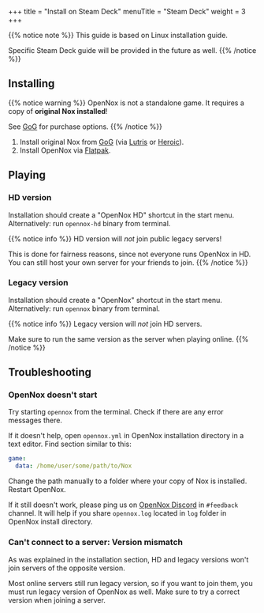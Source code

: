 +++
title = "Install on Steam Deck"
menuTitle = "Steam Deck"
weight = 3
+++


{{% notice note %}}
This guide is based on Linux installation guide.

Specific Steam Deck guide will be provided in the future as well.
{{% /notice %}}

## Installing

{{% notice warning %}}
OpenNox is not a standalone game. It requires a copy of **original Nox installed**!

See [GoG](https://www.gog.com/game/nox) for purchase options.
{{% /notice %}}

1. Install original Nox from [GoG](https://www.gog.com/game/nox) (via [Lutris](https://lutris.net/games/nox/) or [Heroic](https://heroicgameslauncher.com/)).
2. Install OpenNox via [Flatpak](https://flathub.org/apps/details/io.github.noxworld_dev.OpenNox).

## Playing

### HD version

Installation should create a "OpenNox HD" shortcut in the start menu. Alternatively: run `opennox-hd` binary from terminal.

{{% notice info %}}
HD version will _not_ join public legacy servers!

This is done for fairness reasons, since not everyone runs OpenNox in HD. You can still host your own server for your friends to join.
{{% /notice %}}

### Legacy version

Installation should create a "OpenNox" shortcut in the start menu. Alternatively: run `opennox` binary from terminal.

{{% notice info %}}
Legacy version will _not_ join HD servers.

Make sure to run the same version as the server when playing online.
{{% /notice %}}

## Troubleshooting

### OpenNox doesn't start

Try starting `opennox` from the terminal. Check if there are any error messages there.

If it doesn't help, open `opennox.yml` in OpenNox installation directory in a text editor. Find section similar to this:

```yaml
game:
  data: /home/user/some/path/to/Nox
```

Change the path manually to a folder where your copy of Nox is installed. Restart OpenNox.

If it still doesn't work, please ping us on [OpenNox Discord](https://discord.gg/HgDUeXhAyW) in `#feedback` channel.
It will help if you share `opennox.log` located in `log` folder in OpenNox install directory.

### Can't connect to a server: Version mismatch

As was explained in the installation section, HD and legacy versions won't join servers of the opposite version.

Most online servers still run legacy version, so if you want to join them, you must run legacy version of OpenNox as well.
Make sure to try a correct version when joining a server.